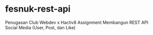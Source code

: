 # fesnuk-rest-api
Penugasan Club Webdev x Hactiv8 Assignment Membangun REST API Social Media (User, Post, dan Like)
